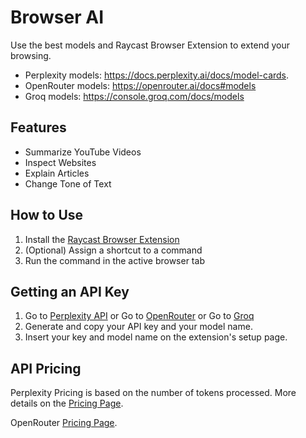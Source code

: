 # Browser AI

Use the best models and Raycast Browser Extension to extend your browsing.

- Perplexity models: https://docs.perplexity.ai/docs/model-cards.
- OpenRouter models: https://openrouter.ai/docs#models
- Groq models: https://console.groq.com/docs/models

## Features

- Summarize YouTube Videos
- Inspect Websites
- Explain Articles
- Change Tone of Text

## How to Use

1. Install the [Raycast Browser Extension](https://www.raycast.com/browser-extension)
2. (Optional) Assign a shortcut to a command
3. Run the command in the active browser tab

## Getting an API Key

1. Go to [Perplexity API](https://www.perplexity.ai/settings/api) or Go to [OpenRouter](https://openrouter.ai/docs#models) or Go to [Groq](https://console.groq.com/docs/models)
2. Generate and copy your API key and your model name.
3. Insert your key and model name on the extension's setup page.

## API Pricing

Perplexity
Pricing is based on the number of tokens processed. More details on the [Pricing Page](https://docs.perplexity.ai/docs/pricing).

OpenRouter
[Pricing Page](https://openrouter.ai/docs#models).
